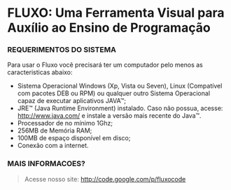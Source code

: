 # FLUXO: Uma Ferramenta Visual para Auxílio ao Ensino de Programação #

### REQUERIMENTOS DO SISTEMA ###

Para usar o Fluxo você precisará ter um computador pelo menos as caracteristicas abaixo:
  * Sistema Operacional Windows (Xp, Vista ou Seven), Linux (Compatível com pacotes DEB ou RPM) ou qualquer outro Sistema Operacional capaz de executar aplicativos JAVA™;
  * JRE™ (Java Runtime Environment) instalado. Caso não possua, acesse: http://www.java.com/ e instale a versão mais recente do Java™.
  * Processador de no mínimo 1Ghz;
  * 256MB de Memória RAM;
  * 100MB de espaço disponível em disco;
  * Conexão com a internet.

### MAIS INFORMACOES? ###
> Acesse nosso site: http://code.google.com/p/fluxocode
